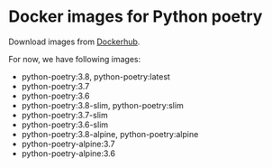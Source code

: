 # Docker images for Python poetry

Download images from [Dockerhub](https://hub.docker.com/r/analyticsvidhya/python-poetry).

For now, we have following images:
- python-poetry:3.8, python-poetry:latest
- python-poetry:3.7
- python-poetry:3.6
- python-poetry:3.8-slim, python-poetry:slim
- python-poetry:3.7-slim
- python-poetry:3.6-slim
- python-poetry:3.8-alpine, python-poetry:alpine
- python-poetry-alpine:3.7
- python-poetry-alpine:3.6
